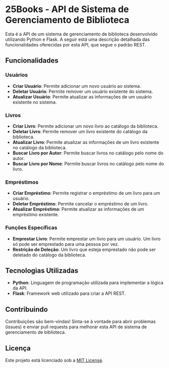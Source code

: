 # 25Books - API de Sistema de Gerenciamento de Biblioteca

Esta é a API de um sistema de gerenciamento de biblioteca desenvolvido utilizando Python e Flask. A seguir está uma descrição detalhada das funcionalidades oferecidas por esta API, que segue o padrão REST.

## Funcionalidades

### Usuários

- **Criar Usuário**: Permite adicionar um novo usuário ao sistema.
- **Deletar Usuário**: Permite remover um usuário existente do sistema.
- **Atualizar Usuário**: Permite atualizar as informações de um usuário existente no sistema.

### Livros

- **Criar Livro**: Permite adicionar um novo livro ao catálogo da biblioteca.
- **Deletar Livro**: Permite remover um livro existente do catálogo da biblioteca.
- **Atualizar Livro**: Permite atualizar as informações de um livro existente no catálogo da biblioteca.
- **Buscar Livro por Autor**: Permite buscar livros no catálogo pelo nome do autor.
- **Buscar Livro por Nome**: Permite buscar livros no catálogo pelo nome do livro.

### Empréstimos

- **Criar Empréstimo**: Permite registrar o empréstimo de um livro para um usuário.
- **Deletar Empréstimo**: Permite cancelar o empréstimo de um livro.
- **Atualizar Empréstimo**: Permite atualizar as informações de um empréstimo existente.

### Funções Específicas

- **Emprestar Livro**: Permite emprestar um livro para um usuário. Um livro só pode ser emprestado para uma pessoa por vez.
- **Restrição de Deleção**: Um livro que esteja emprestado não pode ser deletado do catálogo da biblioteca.

## Tecnologias Utilizadas

- **Python**: Linguagem de programação utilizada para implementar a lógica da API.
- **Flask**: Framework web utilizado para criar a API REST.

## Contribuindo

Contribuições são bem-vindas! Sinta-se à vontade para abrir problemas (issues) e enviar pull requests para melhorar esta API de sistema de gerenciamento de biblioteca.

## Licença

Este projeto está licenciado sob a [MIT License](LICENSE).
